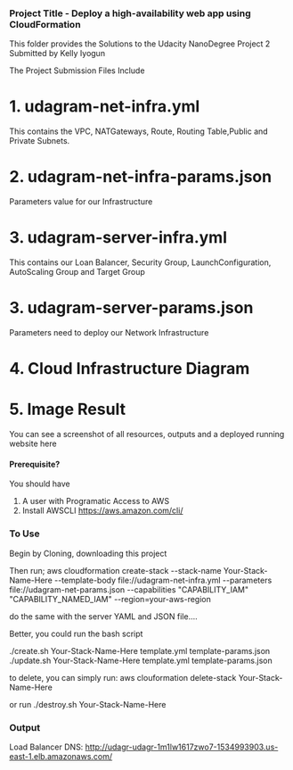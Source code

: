 ### Project Title - Deploy a high-availability web app using CloudFormation

This folder provides the Solutions to the Udacity NanoDegree Project 2 Submitted by Kelly Iyogun

The Project Submission Files Include

# 1. udagram-net-infra.yml

This contains the VPC, NATGateways, Route, Routing Table,Public and Private Subnets.

# 2. udagram-net-infra-params.json

Parameters value for our Infrastructure

# 3. udagram-server-infra.yml

This contains our Loan Balancer, Security Group, LaunchConfiguration, AutoScaling Group and Target Group

# 3. udagram-server-params.json

Parameters need to deploy our Network Infrastructure

# 4. Cloud Infrastructure Diagram

# 5. Image Result

You can see a screenshot of all resources, outputs and a deployed running website here

#### Prerequisite?

You should have

1. A user with Programatic Access to AWS
2. Install AWSCLI https://aws.amazon.com/cli/

### To Use

Begin by Cloning, downloading this project

Then run;
aws cloudformation create-stack --stack-name Your-Stack-Name-Here --template-body file://udagram-net-infra.yml --parameters file://udagram-net-params.json --capabilities "CAPABILITY_IAM" "CAPABILITY_NAMED_IAM" --region=your-aws-region

do the same with the server YAML and JSON file....

Better, you could run the bash script

./create.sh Your-Stack-Name-Here template.yml template-params.json
./update.sh Your-Stack-Name-Here template.yml template-params.json

to delete, you can simply run:
aws clouformation delete-stack Your-Stack-Name-Here

or run
./destroy.sh Your-Stack-Name-Here

### Output

Load Balancer DNS: http://udagr-udagr-1m1lw1617zwo7-1534993903.us-east-1.elb.amazonaws.com/

